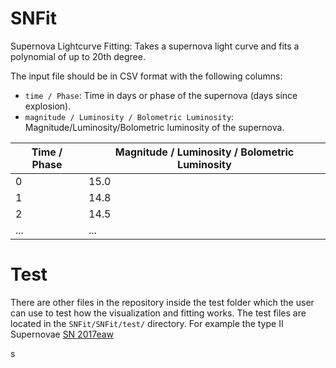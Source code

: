 # SNFit
Supernova Lightcurve Fitting: Takes a supernova light curve and fits a polynomial of up to 20th degree.

The input file should be in CSV format with the following columns:
- `time / Phase`: Time in days or phase of the supernova (days since explosion).
- `magnitude / Luminosity / Bolometric Luminosity`: Magnitude/Luminosity/Bolometric luminosity of the supernova.

| Time / Phase | Magnitude / Luminosity / Bolometric Luminosity |
|--------------|---------------------------------------|
| 0            | 15.0                                  |
| 1            | 14.8                                  |
| 2            | 14.5                                  |
| ...          | ...                                   |

# Test
There are other files in the repository inside the test folder which the user can use to test how the visualization and fitting works.
The test files are located in the `SNFit/SNFit/test/` directory. For example the type II Supernovae [SN 2017eaw](https://www.wis-tns.org/search?name=sn2017eaw&include_frb=1)

s